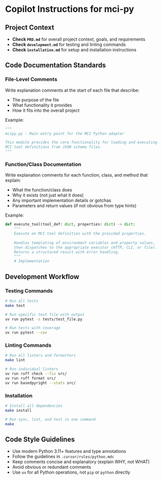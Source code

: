 # Copilot Instructions for mci-py

## Project Context

- **Check `PRD.md`** for overall project context, goals, and requirements
- **Check `development.md`** for testing and linting commands
- **Check `installation.md`** for setup and installation instructions

## Code Documentation Standards

### File-Level Comments

Write explanation comments at the start of each file that describe:
- The purpose of the file
- What functionality it provides
- How it fits into the overall project

Example:
```python
"""
mcipy.py - Main entry point for the MCI Python adapter

This module provides the core functionality for loading and executing
MCI tool definitions from JSON schema files.
"""
```

### Function/Class Documentation

Write explanation comments for each function, class, and method that explain:
- What the function/class does
- Why it exists (not just what it does)
- Any important implementation details or gotchas
- Parameters and return values (if not obvious from type hints)

Example:
```python
def execute_tool(tool_def: dict, properties: dict) -> dict:
    """
    Execute an MCI tool definition with the provided properties.
    
    Handles templating of environment variables and property values,
    then dispatches to the appropriate executor (HTTP, CLI, or file).
    Returns a structured result with error handling.
    """
    # Implementation
```

## Development Workflow

### Testing Commands
```bash
# Run all tests
make test

# Run specific test file with output
uv run pytest -s tests/test_file.py

# Run tests with coverage
uv run pytest --cov
```

### Linting Commands
```bash
# Run all linters and formatters
make lint

# Run individual linters
uv run ruff check --fix src/
uv run ruff format src/
uv run basedpyright --stats src/
```

### Installation
```bash
# Install all dependencies
make install

# Run sync, lint, and test in one command
make
```

## Code Style Guidelines

- Use modern Python 3.11+ features and type annotations
- Follow the guidelines in `.cursor/rules/python.mdc`
- Keep comments concise and explanatory (explain WHY, not WHAT)
- Avoid obvious or redundant comments
- Use `uv` for all Python operations, not `pip` or `python` directly
